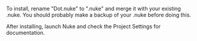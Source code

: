 To install, rename "Dot.nuke" to ".nuke" and merge it with your existing .nuke. You should probably make a backup of your .nuke before doing this.

After installing, launch Nuke and check the Project Settings for documentation.
